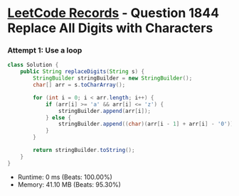 # [LeetCode Records](../../README.md) - Question 1844 Replace All Digits with Characters

### Attempt 1: Use a loop
```java
class Solution {
    public String replaceDigits(String s) {
        StringBuilder stringBuilder = new StringBuilder();
        char[] arr = s.toCharArray();

        for (int i = 0; i < arr.length; i++) {
            if (arr[i] >= 'a' && arr[i] <= 'z') {
                stringBuilder.append(arr[i]);
            } else {
                stringBuilder.append((char)(arr[i - 1] + arr[i] - '0'));
            }
        }

        return stringBuilder.toString();
    }
}
```
- Runtime: 0 ms (Beats: 100.00%)
- Memory: 41.10 MB (Beats: 95.30%)

<br>
